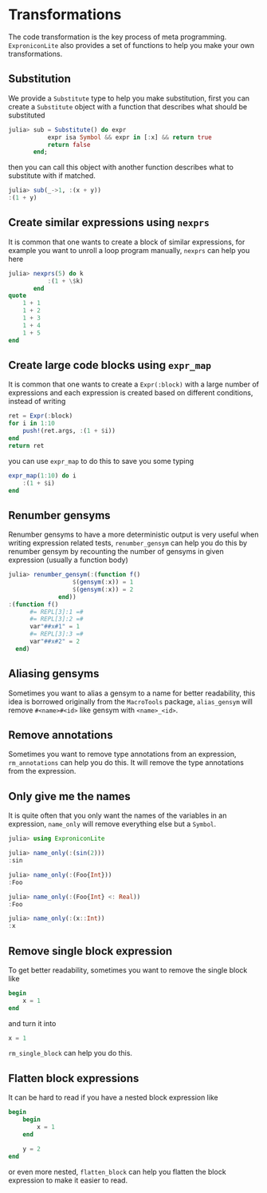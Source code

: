 # Transformations

The code transformation is the key process of meta programming.
`ExproniconLite` also provides a set of functions to help you make
your own transformations.

## Substitution

We provide a `Substitute` type to help you make substitution,
first you can create a `Substitute` object with a function that
describes what should be substituted

```julia
julia> sub = Substitute() do expr
           expr isa Symbol && expr in [:x] && return true
           return false
       end;
```

then you can call this object with another function describes
what to substitute with if matched.

```julia
julia> sub(_->1, :(x + y))
:(1 + y)
```

## Create similar expressions using `nexprs`

It is common that one wants to create a block of similar expressions,
for example you want to unroll a loop program manually, `nexprs` can
help you here

```julia
julia> nexprs(5) do k
           :(1 + \$k)
       end
quote
    1 + 1
    1 + 2
    1 + 3
    1 + 4
    1 + 5
end
```

## Create large code blocks using `expr_map`

It is common that one wants to create a `Expr(:block)` with a large
number of expressions and each expression is created based on different
conditions, instead of writing

```julia
ret = Expr(:block)
for i in 1:10
    push!(ret.args, :(1 + $i))
end
return ret
```

you can use `expr_map` to do this to save you some typing

```julia
expr_map(1:10) do i
    :(1 + $i)
end
```

## Renumber gensyms

Renumber gensyms to have a more deterministic output is very useful
when writing expression related tests, `renumber_gensym` can help
you do this by renumber gensym by recounting the number of gensyms
in given expression (usually a function body)

```julia
julia> renumber_gensym(:(function f()
                  $(gensym(:x)) = 1
                  $(gensym(:x)) = 2
              end))
:(function f()
      #= REPL[3]:1 =#
      #= REPL[3]:2 =#
      var"##x#1" = 1
      #= REPL[3]:3 =#
      var"##x#2" = 2
  end)
```

## Aliasing gensyms

Sometimes you want to alias a gensym to a name for better readability,
this idea is borrowed originally from the `MacroTools` package, `alias_gensym`
will remove `#<name>#<id>` like gensym with `<name>_<id>`.

## Remove annotations

Sometimes you want to remove type annotations from an expression, `rm_annotations`
can help you do this. It will remove the type annotations from the expression.

## Only give me the names

It is quite often that you only want the names of the variables in an expression,
`name_only` will remove everything else but a `Symbol`.

```julia
julia> using ExproniconLite

julia> name_only(:(sin(2)))
:sin

julia> name_only(:(Foo{Int}))
:Foo

julia> name_only(:(Foo{Int} <: Real))
:Foo

julia> name_only(:(x::Int))
:x
```

## Remove single block expression

To get better readability, sometimes you want to remove the single block like

```julia
begin
    x = 1
end
```

and turn it into

```julia
x = 1
```

`rm_single_block` can help you do this.

## Flatten block expressions

It can be hard to read if you have a nested block expression like

```julia
begin
    begin
        x = 1
    end

    y = 2
end
```

or even more nested, `flatten_block` can help you flatten the block expression
to make it easier to read.
